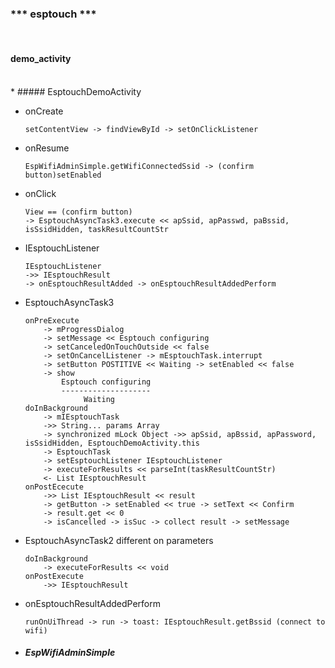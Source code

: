 ### *** esptouch ***
<br>

#### demo_activity
<br>
* ##### EsptouchDemoActivity

  * onCreate<br>
	```
	setContentView -> findViewById -> setOnClickListener
	```
  * onResume<br>
	```
	EspWifiAdminSimple.getWifiConnectedSsid -> (confirm button)setEnabled
	```
  * onClick<br>
	```
	View == (confirm button)
	-> EsptouchAsyncTask3.execute << apSsid, apPasswd, paBssid, isSsidHidden, taskResultCountStr
	```
  * IEsptouchListener
	```
	IEsptouchListener
	->> IEsptouchResult
	-> onEsptouchResultAdded -> onEsptouchResultAddedPerform
	```
  * EsptouchAsyncTask3
	```
	onPreExecute
		-> mProgressDialog
		-> setMessage << Esptouch configuring
		-> setCanceledOnTouchOutside << false
		-> setOnCancelListener -> mEsptouchTask.interrupt
		-> setButton POSTITIVE << Waiting -> setEnabled << false
		-> show
			Esptouch configuring
			--------------------
				 Waiting
	doInBackground
		-> mIEsptouchTask
		->> String... params Array	
		-> synchronized mLock Object ->> apSsid, apBssid, apPassword, isSsidHidden, EsptouchDemoActivity.this
		-> EsptouchTask 
		-> setEsptouchListener IEsptouchListener
		-> executeForResults << parseInt(taskResultCountStr) 
		<- List IEsptouchResult
	onPostEcecute
		->> List IEsptouchResult << result
		-> getButton -> setEnabled << true -> setText << Confirm
		-> result.get << 0
		-> isCancelled -> isSuc -> collect result -> setMessage
	```
  * EsptouchAsyncTask2
	different on parameters
	```
	doInBackground
		-> executeForResults << void
	onPostExecute
		->> IEsptouchResult
	```
  * onEsptouchResultAddedPerform
	```
	runOnUiThread -> run -> toast: IEsptouchResult.getBssid (connect to wifi)
	```
* ##### EspWifiAdminSimple

